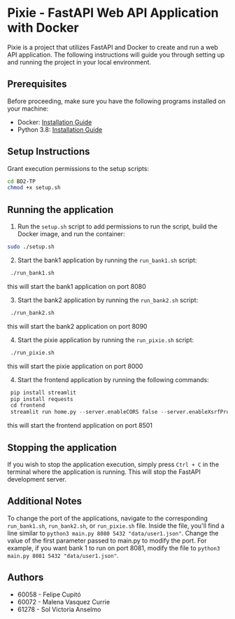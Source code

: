 # Pixie - FastAPI Web API Application with Docker
Pixie is a project that utilizes FastAPI and Docker to create and run a web API application. The following instructions will guide you through setting up and running the project in your local environment.

## Prerequisites
Before proceeding, make sure you have the following programs installed on your machine:
- Docker: [Installation Guide](https://docs.docker.com/get-docker/)
- Python 3.8: [Installation Guide](https://www.python.org/downloads/)
## Setup Instructions
Grant execution permissions to the setup scripts:
```bash
cd BD2-TP
chmod +x setup.sh
```

## Running the application
1. Run the `setup.sh` script to add permissions to run the script, build the Docker image, and run the container:
```bash
sudo ./setup.sh
```
2. Start the bank1 application by running the `run_bank1.sh` script:
```bash
 ./run_bank1.sh
```
this will start the bank1 application on port 8080

3. Start the bank2 application by running the `run_bank2.sh` script:
```bash
 ./run_bank2.sh
```
this will start the bank2 application on port 8090

4. Start the pixie application by running the `run_pixie.sh` script:
```bash
 ./run_pixie.sh
```
this will start the pixie application on port 8000

4. Start the frontend application by running the following commands:
```python
 pip install streamlit
 pip install requests
 cd frontend
 streamlit run home.py --server.enableCORS false --server.enableXsrfProtection false
```
this will start the frontend application on port 8501

## Stopping the application
If you wish to stop the application execution, simply press `Ctrl + C` in the terminal where the application is running. This will stop the FastAPI development server.

## Additional Notes
To change the port of the applications, navigate to the corresponding `run_bank1.sh`, `run_bank2.sh`, or `run_pixie.sh` file. Inside the file, you'll find a line similar to `python3 main.py 8080 5432 "data/user1.json"`. Change the value of the first parameter passed to main.py to modify the port. For example, if you want bank 1 to run on port 8081, modify the file to `python3 main.py 8081 5432 "data/user1.json"`.

## Authors
- 60058 - Felipe Cupitó
- 60072 - Malena Vasquez Currie
- 61278 - Sol Victoria Anselmo

